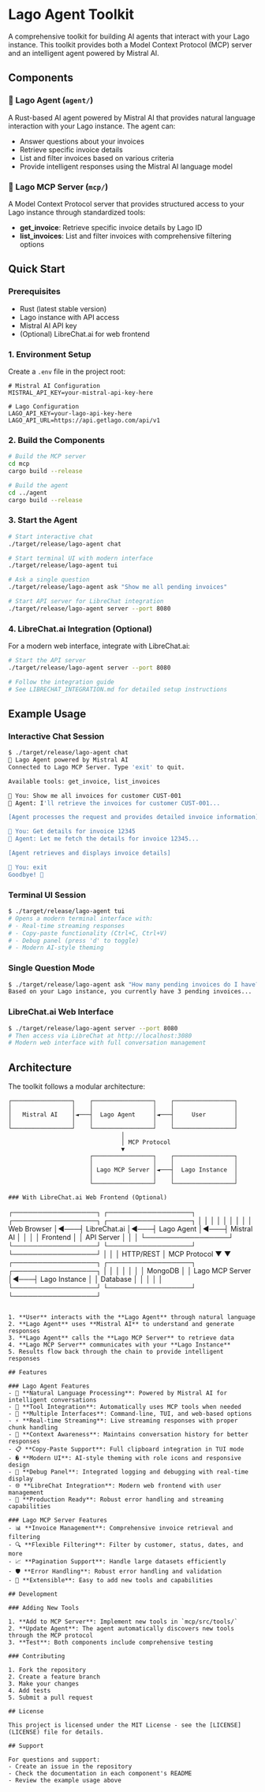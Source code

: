 # Lago Agent Toolkit

A comprehensive toolkit for building AI agents that interact with your Lago instance. This toolkit provides both a Model Context Protocol (MCP) server and an intelligent agent powered by Mistral AI.

## Components

### 🤖 Lago Agent (`agent/`)
A Rust-based AI agent powered by Mistral AI that provides natural language interaction with your Lago instance. The agent can:
- Answer questions about your invoices
- Retrieve specific invoice details
- List and filter invoices based on various criteria
- Provide intelligent responses using the Mistral AI language model

### 🔧 Lago MCP Server (`mcp/`)
A Model Context Protocol server that provides structured access to your Lago instance through standardized tools:
- **get_invoice**: Retrieve specific invoice details by Lago ID
- **list_invoices**: List and filter invoices with comprehensive filtering options

## Quick Start

### Prerequisites
- Rust (latest stable version)
- Lago instance with API access
- Mistral AI API key
- (Optional) LibreChat.ai for web frontend

### 1. Environment Setup

Create a `.env` file in the project root:

```env
# Mistral AI Configuration
MISTRAL_API_KEY=your-mistral-api-key-here

# Lago Configuration
LAGO_API_KEY=your-lago-api-key-here
LAGO_API_URL=https://api.getlago.com/api/v1
```

### 2. Build the Components

```bash
# Build the MCP server
cd mcp
cargo build --release

# Build the agent
cd ../agent
cargo build --release
```

### 3. Start the Agent

```bash
# Start interactive chat
./target/release/lago-agent chat

# Start terminal UI with modern interface
./target/release/lago-agent tui

# Ask a single question
./target/release/lago-agent ask "Show me all pending invoices"

# Start API server for LibreChat integration
./target/release/lago-agent server --port 8080
```

### 4. LibreChat.ai Integration (Optional)

For a modern web interface, integrate with LibreChat.ai:

```bash
# Start the API server
./target/release/lago-agent server --port 8080

# Follow the integration guide
# See LIBRECHAT_INTEGRATION.md for detailed setup instructions
```

## Example Usage

### Interactive Chat Session
```bash
$ ./target/release/lago-agent chat
🤖 Lago Agent powered by Mistral AI
Connected to Lago MCP Server. Type 'exit' to quit.

Available tools: get_invoice, list_invoices

👤 You: Show me all invoices for customer CUST-001
🤖 Agent: I'll retrieve the invoices for customer CUST-001...

[Agent processes the request and provides detailed invoice information]

👤 You: Get details for invoice 12345
🤖 Agent: Let me fetch the details for invoice 12345...

[Agent retrieves and displays invoice details]

👤 You: exit
Goodbye! 👋
```

### Terminal UI Session
```bash
$ ./target/release/lago-agent tui
# Opens a modern terminal interface with:
# - Real-time streaming responses
# - Copy-paste functionality (Ctrl+C, Ctrl+V)
# - Debug panel (press 'd' to toggle)
# - Modern AI-style theming
```

### Single Question Mode
```bash
$ ./target/release/lago-agent ask "How many pending invoices do I have?"
Based on your Lago instance, you currently have 3 pending invoices...
```

### LibreChat.ai Web Interface
```bash
$ ./target/release/lago-agent server --port 8080
# Then access via LibreChat at http://localhost:3080
# Modern web interface with full conversation management
```

## Architecture

The toolkit follows a modular architecture:

```
┌─────────────────┐    ┌─────────────────┐    ┌─────────────────┐
│                 │    │                 │    │                 │
│   Mistral AI    │◄───┤  Lago Agent     │◄───┤     User        │
│                 │    │                 │    │                 │
└─────────────────┘    └─────────────────┘    └─────────────────┘
                                │
                                │ MCP Protocol
                                ▼
                       ┌─────────────────┐    ┌─────────────────┐
                       │                 │    │                 │
                       │ Lago MCP Server │◄───┤  Lago Instance  │
                       │                 │    │                 │
                       └─────────────────┘    └─────────────────┘

### With LibreChat.ai Web Frontend (Optional)

```
┌─────────────────┐    ┌─────────────────┐    ┌─────────────────┐    ┌─────────────────┐
│                 │    │                 │    │                 │    │                 │
│   Web Browser   │◄───┤   LibreChat.ai  │◄───┤  Lago Agent     │◄───┤   Mistral AI    │
│                 │    │   Frontend      │    │  API Server     │    │                 │
└─────────────────┘    └─────────────────┘    └─────────────────┘    └─────────────────┘
                                │                        │
                                │ HTTP/REST              │ MCP Protocol
                                ▼                        ▼
                       ┌─────────────────┐    ┌─────────────────┐    ┌─────────────────┐
                       │                 │    │                 │    │                 │
                       │   MongoDB       │    │ Lago MCP Server │◄───┤  Lago Instance  │
                       │   Database      │    │                 │    │                 │
                       └─────────────────┘    └─────────────────┘    └─────────────────┘
```

1. **User** interacts with the **Lago Agent** through natural language
2. **Lago Agent** uses **Mistral AI** to understand and generate responses
3. **Lago Agent** calls the **Lago MCP Server** to retrieve data
4. **Lago MCP Server** communicates with your **Lago Instance**
5. Results flow back through the chain to provide intelligent responses

## Features

### Lago Agent Features
- 🧠 **Natural Language Processing**: Powered by Mistral AI for intelligent conversations
- 🔧 **Tool Integration**: Automatically uses MCP tools when needed
- 💬 **Multiple Interfaces**: Command-line, TUI, and web-based options
- ⚡ **Real-time Streaming**: Live streaming responses with proper chunk handling
- 🎯 **Context Awareness**: Maintains conversation history for better responses
- 📋 **Copy-Paste Support**: Full clipboard integration in TUI mode
- � **Modern UI**: AI-style theming with role icons and responsive design
- 🐛 **Debug Panel**: Integrated logging and debugging with real-time display
- 🌐 **LibreChat Integration**: Modern web frontend with user management
- 🔄 **Production Ready**: Robust error handling and streaming capabilities

### Lago MCP Server Features
- 📊 **Invoice Management**: Comprehensive invoice retrieval and filtering
- 🔍 **Flexible Filtering**: Filter by customer, status, dates, and more
- 📈 **Pagination Support**: Handle large datasets efficiently
- 🛡️ **Error Handling**: Robust error handling and validation
- 🔧 **Extensible**: Easy to add new tools and capabilities

## Development

### Adding New Tools

1. **Add to MCP Server**: Implement new tools in `mcp/src/tools/`
2. **Update Agent**: The agent automatically discovers new tools through the MCP protocol
3. **Test**: Both components include comprehensive testing

### Contributing

1. Fork the repository
2. Create a feature branch
3. Make your changes
4. Add tests
5. Submit a pull request

## License

This project is licensed under the MIT License - see the [LICENSE](LICENSE) file for details.

## Support

For questions and support:
- Create an issue in the repository
- Check the documentation in each component's README
- Review the example usage above